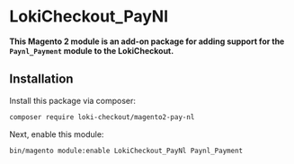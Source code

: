 # LokiCheckout_PayNl

**This Magento 2 module is an add-on package for adding support for the `Paynl_Payment` module to the LokiCheckout.**

## Installation
Install this package via composer:
```bash
composer require loki-checkout/magento2-pay-nl
```

Next, enable this module:
```bash
bin/magento module:enable LokiCheckout_PayNl Paynl_Payment
```

